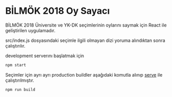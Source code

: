 # BİLMÖK 2018 Oy Sayacı

BİLMÖK 2018 Üniversite ve YK-DK seçimlerinin oylarını saymak için React ile geliştirilen uygulamadır.

src/index.js dosyasındaki seçimle ilgili olmayan dizi yoruma alındıktan sonra çalıştırılır.


development serverını başlatmak için 
```bash
npm start
```

Seçimler için ayrı ayrı production buildler aşağıdaki komutla alınıp [serve](https://www.npmjs.com/package/serve) ile çalıştırılmıştır.

```bash
npm run build
```
